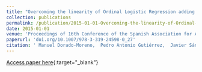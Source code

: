 ```yaml
---
title: "Overcoming the linearity of Ordinal Logistic Regression adding non-linear covariates from Evolutionary Hybrid Neural Network models"
collection: publications
permalink: /publication/2015-01-01-Overcoming-the-linearity-of-Ordinal-Logistic-Regression-adding-non-linear-covariates-from-Evolutionary-Hybrid-Neural-Network-models
date: 2015-01-01
venue: 'Proceedings of 16th Conference of the Spanish Association for Artificial Intelligence (CAEPIA 2015)'
paperurl: 'doi.org/10.1007/978-3-319-24598-0_27'
citation: ' Manuel Dorado-Moreno,  Pedro Antonio Gutiérrez,  Javier Sánchez-Monedero,  César Hervás-Martínez, &quot;Overcoming the linearity of Ordinal Logistic Regression adding non-linear covariates from Evolutionary Hybrid Neural Network models.&quot; Proceedings of 16th Conference of the Spanish Association for Artificial Intelligence (CAEPIA 2015), Vol. 9422, 2015, pp. 301--311.'
---
```

[Access paper here](http://doi.org/10.1007/978-3-319-24598-0_27){:target="_blank"}
